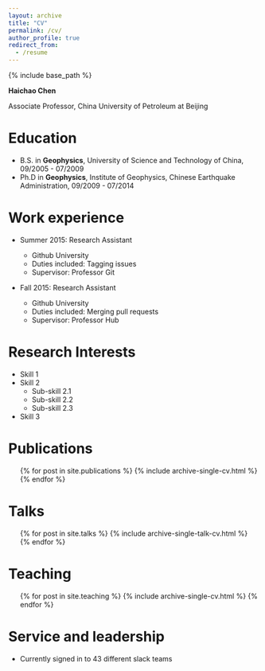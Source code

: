 ```yaml
---
layout: archive
title: "CV"
permalink: /cv/
author_profile: true
redirect_from:
  - /resume
---
```


{% include base_path %}

**Haichao Chen**

Associate Professor, China University of Petroleum at Beijing

Education
======

* B.S. in **Geophysics**, University of Science and Technology of China, 09/2005 - 07/2009
* Ph.D in **Geophysics**, Institute of Geophysics, Chinese Earthquake Administration, 09/2009 - 07/2014

Work experience
======
* Summer 2015: Research Assistant
  * Github University
  * Duties included: Tagging issues
  * Supervisor: Professor Git

* Fall 2015: Research Assistant
  * Github University
  * Duties included: Merging pull requests
  * Supervisor: Professor Hub
  
Research Interests
======
* Skill 1
* Skill 2
  * Sub-skill 2.1
  * Sub-skill 2.2
  * Sub-skill 2.3
* Skill 3

Publications
======
  <ul>{% for post in site.publications %}
    {% include archive-single-cv.html %}
  {% endfor %}</ul>

Talks
======
  <ul>{% for post in site.talks %}
    {% include archive-single-talk-cv.html %}
  {% endfor %}</ul>

Teaching
======
  <ul>{% for post in site.teaching %}
    {% include archive-single-cv.html %}
  {% endfor %}</ul>

Service and leadership
======
* Currently signed in to 43 different slack teams
